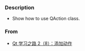 ### Description
* Show how to use QAction class.  

### From  
* [Qt 学习之路 2（8）：添加动作](https://www.devbean.net/2012/08/qt-study-road-2-action/)
